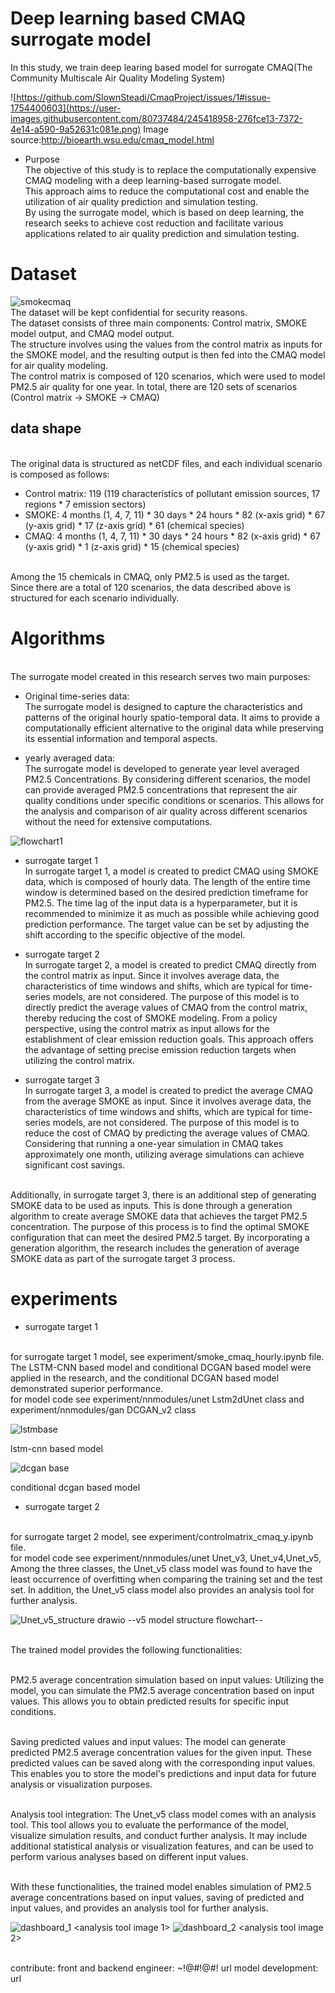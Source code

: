 # Deep learning based CMAQ surrogate model

In this study, we train deep learing based model for surrogate CMAQ(The Community Multiscale Air Quality Modeling System)

![https://github.com/SlownSteadi/CmaqProject/issues/1#issue-1754400603](https://user-images.githubusercontent.com/80737484/245418958-276fce13-7372-4e14-a590-9a52631c081e.png)
Image source:http://bioearth.wsu.edu/cmaq_model.html


* Purpose
<br> The objective of this study is to replace the computationally expensive CMAQ modeling with a deep learning-based surrogate model. 
<br> This approach aims to reduce the computational cost and enable the utilization of air quality prediction and simulation testing. 
<br> By using the surrogate model, which is based on deep learning, the research seeks to achieve cost reduction and facilitate various applications related to air quality prediction and simulation testing.

# Dataset

![smokecmaq](https://github.com/SlownSteadi/CmaqProject/assets/80737484/7f92388f-2881-4648-8cf4-70edb889f262)
<br>The dataset will be kept confidential for security reasons.
<br>The dataset consists of three main components: Control matrix, SMOKE model output, and CMAQ model output.
<br>The structure involves using the values from the control matrix as inputs for the SMOKE model, and the resulting output is then fed into the CMAQ model for air quality modeling.
<br>The control matrix is composed of 120 scenarios, which were used to model PM2.5 air quality for one year.
In total, there are 120 sets of scenarios (Control matrix -> SMOKE -> CMAQ)

## data shape

<br>The original data is structured as netCDF files, and each individual scenario is composed as follows:

* Control matrix: 119 (119 characteristics of pollutant emission sources, 17 regions * 7 emission sectors)
* SMOKE: 4 months (1, 4, 7, 11) * 30 days * 24 hours * 82 (x-axis grid) * 67 (y-axis grid) * 17 (z-axis grid) * 61 (chemical species)
* CMAQ: 4 months (1, 4, 7, 11) * 30 days * 24 hours * 82 (x-axis grid) * 67 (y-axis grid) * 1 (z-axis grid) * 15 (chemical species)

<br>Among the 15 chemicals in CMAQ, only PM2.5 is used as the target.
<br>Since there are a total of 120 scenarios, the data described above is structured for each scenario individually.

# Algorithms
<br> The surrogate model created in this research serves two main purposes:


* Original time-series data:
<br> The surrogate model is designed to capture the characteristics and patterns of the original hourly spatio-temporal data. It aims to provide a computationally efficient alternative to the original data while preserving its essential information and temporal aspects.

* yearly averaged data: 
<br> The surrogate model is developed to generate year level averaged PM2.5 Concentrations. By considering different scenarios, the model can provide averaged PM2.5 concentrations that represent the air quality conditions under specific conditions or scenarios. This allows for the analysis and comparison of air quality across different scenarios without the need for extensive computations.

![flowchart1](https://github.com/SlownSteadi/CmaqProject/assets/80737484/f1d10e9e-9528-42fe-acc5-32e648c65506)

* surrogate target 1
<br> In surrogate target 1, a model is created to predict CMAQ using SMOKE data, which is composed of hourly data. The length of the entire time window is determined based on the desired prediction timeframe for PM2.5. The time lag of the input data is a hyperparameter, but it is recommended to minimize it as much as possible while achieving good prediction performance. The target value can be set by adjusting the shift according to the specific objective of the model.

* surrogate target 2
<br> In surrogate target 2, a model is created to predict CMAQ directly from the control matrix as input. Since it involves average data, the characteristics of time windows and shifts, which are typical for time-series models, are not considered. The purpose of this model is to directly predict the average values of CMAQ from the control matrix, thereby reducing the cost of SMOKE modeling. From a policy perspective, using the control matrix as input allows for the establishment of clear emission reduction goals. This approach offers the advantage of setting precise emission reduction targets when utilizing the control matrix.

* surrogate target 3
<br> In surrogate target 3, a model is created to predict the average CMAQ from the average SMOKE as input. Since it involves average data, the characteristics of time windows and shifts, which are typical for time-series models, are not considered. The purpose of this model is to reduce the cost of CMAQ by predicting the average values of CMAQ. Considering that running a one-year simulation in CMAQ takes approximately one month, utilizing average simulations can achieve significant cost savings.

<br> Additionally, in surrogate target 3, there is an additional step of generating SMOKE data to be used as inputs. This is done through a generation algorithm to create average SMOKE data that achieves the target PM2.5 concentration. The purpose of this process is to find the optimal SMOKE configuration that can meet the desired PM2.5 target. By incorporating a generation algorithm, the research includes the generation of average SMOKE data as part of the surrogate target 3 process.

# experiments

* surrogate target 1

<br> for surrogate target 1 model, see experiment/smoke_cmaq_hourly.ipynb file.
<br> The LSTM-CNN based model and conditional DCGAN based model were applied in the research, and the conditional DCGAN based model demonstrated superior performance.
<br> for model code see experiment/nnmodules/unet Lstm2dUnet class and experiment/nnmodules/gan DCGAN_v2 class

![lstmbase](https://github.com/SlownSteadi/CmaqProject/assets/80737484/922cdf01-7c86-4c2a-83b2-b76d166e3659)

lstm-cnn based model

![dcgan base](https://github.com/SlownSteadi/CmaqProject/assets/80737484/24953440-587e-430f-8133-0fcfbbd990ec)

conditional dcgan based model 

* surrogate target 2

<br> for surrogate target 2 model, see experiment/controlmatrix_cmaq_y.ipynb file.
<br> for model code see experiment/nnmodules/unet Unet_v3, Unet_v4,Unet_v5,
<br> Among the three classes, the Unet_v5 class model was found to have the least occurrence of overfitting when comparing the training set and the test set. In addition, the Unet_v5 class model also provides an analysis tool for further analysis.

![Unet_v5_structure drawio](https://github.com/SlownSteadi/CmaqProject/assets/80737484/3f704c84-3dbe-4fc2-a83d-76294ca86ff9)
--v5 model structure flowchart--

<br>The trained model provides the following functionalities:

<br>PM2.5 average concentration simulation based on input values: Utilizing the model, you can simulate the PM2.5 average concentration based on input values. This allows you to obtain predicted results for specific input conditions.

<br>Saving predicted values and input values: The model can generate predicted PM2.5 average concentration values for the given input. These predicted values can be saved along with the corresponding input values. This enables you to store the model's predictions and input data for future analysis or visualization purposes.

<br>Analysis tool integration: The Unet_v5 class model comes with an analysis tool. This tool allows you to evaluate the performance of the model, visualize simulation results, and conduct further analysis. It may include additional statistical analysis or visualization features, and can be used to perform various analyses based on different input values.

<br>With these functionalities, the trained model enables simulation of PM2.5 average concentrations based on input values, saving of predicted and input values, and provides an analysis tool for further analysis.

![dashboard_1](https://github.com/SlownSteadi/CmaqProject/assets/80737484/d90d5399-7d82-4a27-8c3d-64594eff2fdc)
<analysis tool image 1>
![dashboard_2](https://github.com/SlownSteadi/CmaqProject/assets/80737484/a23811ce-54fd-47aa-bc51-ff6e6300b9f1)
<analysis tool image 2>

<br>contribute:
front and backend engineer: ~!@#!@#! url
model development: url








